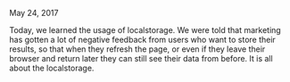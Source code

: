May 24, 2017

Today, we learned the usage of localstorage.  We were told that marketing has gotten a lot of negative feedback from users who want to store their results, so that when they refresh the page, or even if they leave their browser and return later they can still see their data from before.  It is all about the localstorage.  
